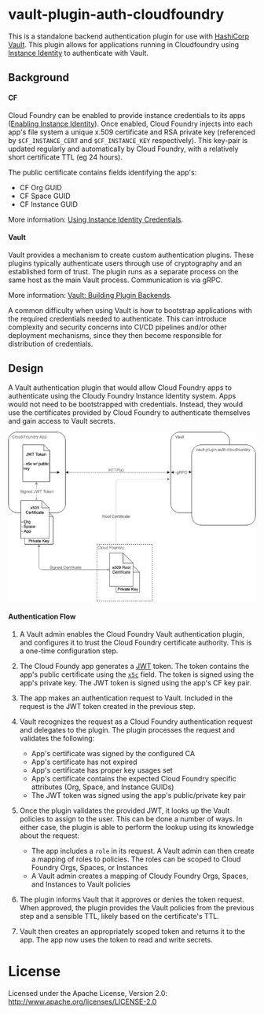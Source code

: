 vault-plugin-auth-cloudfoundry
==============================

This is a standalone backend authentication plugin for use with [HashiCorp Vault](https://www.github.com/hashicorp/vault).
This plugin allows for applications running in Cloudfoundry using [Instance Identity](https://docs.cloudfoundry.org/adminguide/instance-identity.html) to authenticate with Vault.

## Background

#### CF

Cloud Foundry can be enabled to provide instance credentials to its apps ([Enabling Instance Identity](https://docs.cloudfoundry.org/adminguide/instance-identity.html)).
Once enabled, Cloud Foundry injects into each app's file system a unique x.509 certificate and RSA private key (referenced by `$CF_INSTANCE_CERT` and `$CF_INSTANCE_KEY` respectively).
This key-pair is updated regularly and automatically by Cloud Foundry, with a relatively short certificate TTL (eg 24 hours).

The public certificate contains fields identifying the app's:
 * CF Org GUID
 * CF Space GUID
 * CF Instance GUID

More information: [Using Instance Identity Credentials](https://docs.cloudfoundry.org/devguide/deploy-apps/instance-identity.html).

#### Vault

Vault provides a mechanism to create custom authentication plugins. These plugins typically authenticate users through use of cryptography and an established form of trust.
The plugin runs as a separate process on the same host as the main Vault process. Communication is via gRPC.

More information: [Vault: Building Plugin Backends](https://learn.hashicorp.com/vault/developer/plugin-backends).

A common difficulty when using Vault is how to bootstrap applications with the required credentials needed to authenticate. This can introduce complexity and security concerns
into CI/CD pipelines and/or other deployment mechanisms, since they then become responsible for distribution of credentials.

## Design

A Vault authentication plugin that would allow Cloud Foundry apps to authenticate using the Cloudy Foundry Instance Identity system. Apps would not need to be bootstrapped with
credentials. Instead, they would use the certificates provided by Cloud Foundry to authenticate themselves and gain access to Vault secrets.

![Auth Flow](/docs/vault-plugin-auth-cloudfoundry.png)

#### Authentication Flow

1) A Vault admin enables the Cloud Foundry Vault authentication plugin, and configures it to trust the Cloud Foundry certificate authority. This is a one-time configuration step.

2) The Cloud Foundy app generates a [JWT](https://jwt.io/introduction/) token. The token contains the app's public certificate using the [`x5c`](https://tools.ietf.org/html/rfc7515#section-4.1.6) field. The token
is signed using the app's private key. The JWT token is signed using the app's CF key pair.

3) The app makes an authentication request to Vault. Included in the request is the JWT token created in the previous step.

4) Vault recognizes the request as a Cloud Foundry authentication request and delegates to the plugin. The plugin processes the request and validates the following:
    * App's certificate was signed by the configured CA
    * App's certificate has not expired
    * App's certificate has proper key usages set
    * App's certificate contains the expected Cloud Foundry specific attributes (Org, Space, and Instance GUIDs)
    * The JWT token was signed using the app's public/private key pair

5) Once the plugin validates the provided JWT, it looks up the Vault policies to assign to the user. This can be done a number of ways.
In either case, the plugin is able to perform the lookup using its knowledge about the request:
    * The app includes a `role` in its request. A Vault admin can then create a mapping of roles to policies. The roles can be scoped to Cloud Foundry Orgs, Spaces, or Instances
    * A Vault admin creates a mapping of Cloudy Foundry Orgs, Spaces, and Instances to Vault policies

6) The plugin informs Vault that it approves or denies the token request. When approved, the plugin provides the Vault policies from the previous step and a sensible TTL, likely based on the certificate's TTL.

4) Vault then creates an appropriately scoped token and returns it to the app. The app now uses the token to read and write secrets.

# License

Licensed under the Apache License, Version 2.0: http://www.apache.org/licenses/LICENSE-2.0
